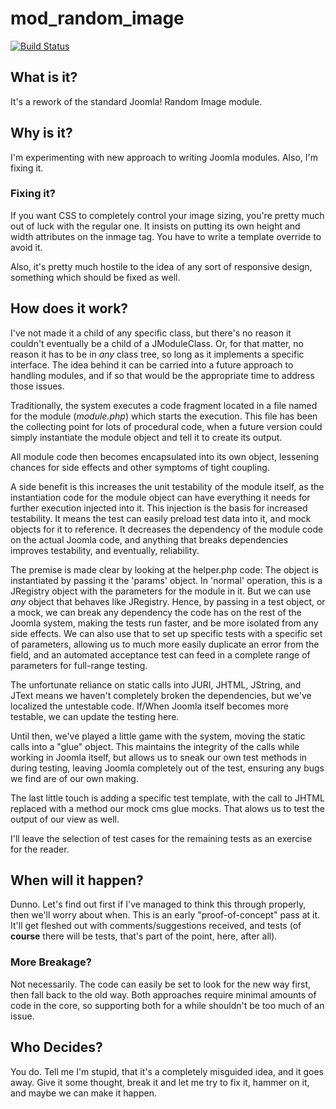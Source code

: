 # mod_random_image

[![Build Status](https://travis-ci.org/Paladin/mod_random_image.png)](https://travis-ci.org/Paladin/mod_random_image)

## What is it?
It's a rework of the standard Joomla! Random Image module.

## Why is it?
I'm experimenting with new approach to writing Joomla modules. Also, I'm fixing it.

### Fixing it?
If you want CSS to completely control your image sizing, you're pretty much out of luck with the regular one. It insists on putting its own height and width attributes on the inmage tag. You have to write a template override to avoid it.

Also, it's pretty much hostile to the idea of any sort of responsive design, something which should be fixed as well.

## How does it work?
I've not made it a child of any specific class, but there's no reason it couldn't eventually be a child of a JModuleClass. Or, for that matter, no reason it has to be in *any* class tree, so long as it implements a specific interface. The idea behind it can be carried into a future approach to handling modules, and if so that would be the appropriate time to address those issues.

Traditionally, the system executes a code fragment located in a file named for the module (_module.php_) which starts the execution. This file has been the collecting point for lots of procedural code, when a future version could simply instantiate the module object and tell it to create its output.

All module code then becomes encapsulated into its own object, lessening chances for side effects and other symptoms of tight coupling.

A side benefit is this increases the unit testability of the module itself, as the instantiation code for the module object can have everything it needs for further execution injected into it. This injection is the basis for increased testability. It means the test can easily preload test data into it, and mock objects for it to reference. It decreases the dependency of the module code on the actual Joomla code, and anything that breaks dependencies improves testability, and eventually, reliability.

The premise is made clear by looking at the helper.php code: The object is instantiated by passing it the 'params' object. In 'normal' operation, this is a JRegistry object with the parameters for the module in it. But we can use *any* object that behaves like JRegistry. Hence, by passing in a test object, or a mock, we can break any dependency the code has on the rest of the Joomla system, making the tests run faster, and be more isolated from any side effects. We can also use that to set up specific tests with a specific set of parameters, allowing us to much more easily duplicate an error from the field, and an automated acceptance test can feed in a complete range of parameters for full-range testing.

The unfortunate reliance on static calls into JURI, JHTML, JString, and JText means we haven't completely broken the dependencies, but we've localized the untestable code. If/When Joomla itself becomes more testable, we can update the testing here.

Until then, we've played a little game with the system, moving the static calls into a "glue" object. This maintains the integrity of the calls while working in Joomla itself, but allows us to sneak our own test methods in during testing, leaving Joomla completely out of the test, ensuring any bugs we find are of our own making.

The last little touch is adding a specific test template, with the call to JHTML replaced with a method our mock cms glue mocks. That alows us to test the output of our view as well.

I'll leave the selection of test cases for the remaining tests as an exercise for the reader.

## When will it happen?
Dunno. Let's find out first if I've managed to think this through properly, then we'll worry about when. This is an early "proof-of-concept" pass at it. It'll get fleshed out with comments/suggestions received, and tests (of **course** there will be tests, that's part of the point, here, after all).

### More Breakage?
Not necessarily. The code can easily be set to look for the new way first, then fall back to the old way. Both approaches require minimal amounts of code in the core, so supporting both for a while shouldn't be too much of an issue.

## Who Decides?
You do. Tell me I'm stupid, that it's a completely misguided idea, and it goes away. Give it some thought, break it and let me try to fix it, hammer on it, and maybe we can make it happen.
